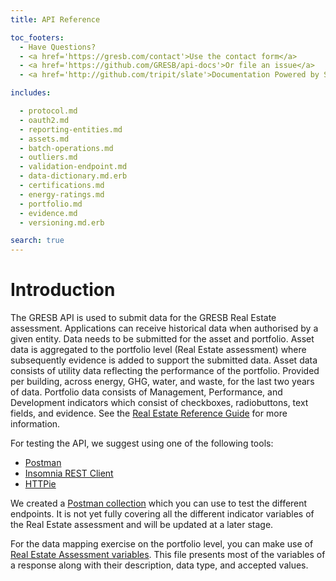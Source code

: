 ```yaml
---
title: API Reference

toc_footers:
  - Have Questions?
  - <a href='https://gresb.com/contact'>Use the contact form</a>
  - <a href='https://github.com/GRESB/api-docs'>Or file an issue</a>
  - <a href='http://github.com/tripit/slate'>Documentation Powered by Slate</a>

includes:

  - protocol.md
  - oauth2.md
  - reporting-entities.md
  - assets.md
  - batch-operations.md
  - outliers.md
  - validation-endpoint.md
  - data-dictionary.md.erb
  - certifications.md
  - energy-ratings.md
  - portfolio.md
  - evidence.md
  - versioning.md.erb

search: true
---
```


# Introduction

The GRESB API is used to submit data for the GRESB Real Estate assessment.
Applications can receive historical data when authorised by a given entity.
Data needs to be submitted for the asset and portfolio. Asset data is aggregated to the portfolio level (Real Estate assessment) where subsequently evidence is added to support the submitted data.
Asset data consists of utility data reflecting the performance of the portfolio. Provided per building, across energy, GHG, water, and waste, for the last two years of data.
Portfolio data consists of Management, Performance, and Development indicators which consist of checkboxes, radiobuttons, text fields, and evidence.
See the <a href='https://documents.gresb.com/index.html'>Real Estate Reference Guide</a> for more information.

For testing the API, we suggest using one of the following tools:

- [Postman](https://www.getpostman.com/)
- [Insomnia REST Client](https://insomnia.rest/)
- [HTTPie](https://httpie.org/)

We created a [Postman collection](https://gresb-prd-public.s3.us-east-1.amazonaws.com/2025/data_partners/gresb.postman_collection.json) which you can use to test the different endpoints. It is not yet fully covering all the different indicator variables of the Real Estate assessment and will be updated at a later stage.

For the data mapping exercise on the portfolio level, you can make use of [Real Estate Assessment variables](https://gresb-prd-public.s3.us-east-1.amazonaws.com/2025/data_partners/2025_real_estate_variables.xlsx). This file presents most of the variables of a response along with their description, data type, and accepted values.
